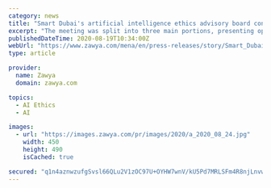 ```yaml
---
category: news
title: "Smart Dubai's artificial intelligence ethics advisory board convenes for its 2nd meeting for 2020, explores next steps"
excerpt: "The meeting was split into three main portions, presenting options for the future roll-out of tools for better AI, considering the potential of AI Audit Practices, and Cybersecurity."
publishedDateTime: 2020-08-19T10:34:00Z
webUrl: "https://www.zawya.com/mena/en/press-releases/story/Smart_Dubais_artificial_intelligence_ethics_advisory_board_convenes_for_its_2nd_meeting_for_2020_explores_next_steps-ZAWYA20200819101836/"
type: article

provider:
  name: Zawya
  domain: zawya.com

topics:
  - AI Ethics
  - AI

images:
  - url: "https://images.zawya.com/pr/images/2020/a_2020_08_24.jpg"
    width: 450
    height: 490
    isCached: true

secured: "q1n4aznwzufgSvsl66QLu2V1zOC97U+OYHW7wnV/kU5Pd7MRLSFm4R8njLnvwwGEMdXlbraQOCBDeeGEzN9LqYki3FgnsxwF8Nuw7r39LTTOApJj/bEiDUrjeijVMP7agi24DktssIUaqGCKpmIhb+uRwXaOtom3nUuzjhL37TmWzCN8Jg/xtSrFg4DXu6xhdJc2R7p4fkQvYC0pxu64ANkXUKb2tv7flJiOPgFkRWoWJcndnotGSfmpSTetXPuAN/uucD8b2CsXbViu3MfsnTu9a4nJoZnYxZz8D+FKyqdAvBKh7dvSEwZbd2rwCevGki9OanbtRsmr7Hj++vSOXg==;nSQe3cm+IKLZbzAuBa/E8A=="
---
```


